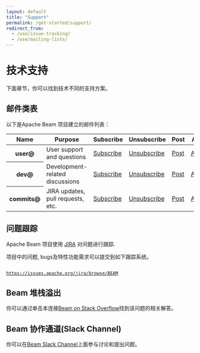 ```yaml
---
layout: default
title: "Support"
permalink: /get-started/support/
redirect_from:
  - /use/issue-tracking/
  - /use/mailing-lists/
---
```


# 技术支持

下面章节，你可以找到技术不同的支持方案。

## 邮件类表

以下是Apache Beam 项目建立的邮件列表：

<table class="table table-hover">
  <thead>
    <tr>
      <th>Name</th>
      <th>Purpose</th>
      <th>Subscribe</th>
      <th>Unsubscribe</th>
      <th>Post</th>
      <th>Archive</th>
    </tr>
  </thead>
  <tbody>
    <tr>
      <th scope="row">user@</th>
      <td>User support and questions</td>
      <td><a href="mailto:user-subscribe@beam.apache.org">Subscribe</a></td>
      <td><a href="mailto:user-unsubscribe@beam.apache.org">Unsubscribe</a></td>
      <td><a href="mailto:user@beam.apache.org">Post</a></td>
      <td><a href="https://lists.apache.org/list.html?user@beam.apache.org">Archives</a></td>
    </tr>
    <tr>
      <th scope="row">dev@</th>
      <td>Development-related discussions</td>
      <td><a href="mailto:dev-subscribe@beam.apache.org">Subscribe</a></td>
      <td><a href="mailto:dev-unsubscribe@beam.apache.org">Unsubscribe</a></td>
      <td><a href="mailto:dev@beam.apache.org">Post</a></td>
      <td><a href="https://lists.apache.org/list.html?dev@beam.apache.org">Archives</a></td>
    </tr>
    <tr>
      <th scope="row">commits@</th>
      <td>JIRA updates, pull requests, etc.</td>
      <td><a href="mailto:commits-subscribe@beam.apache.org">Subscribe</a></td>
      <td><a href="mailto:commits-unsubscribe@beam.apache.org">Unsubscribe</a></td>
      <td><a href="mailto:commits@beam.apache.org">Post</a></td>
      <td><a href="https://lists.apache.org/list.html?commits@beam.apache.org">Archives</a></td>
    </tr>
</tbody>
</table>

## 问题跟踪


Apache Beam 项目使用 [JIRA](http://www.atlassian.com/software/jira) 对问题进行跟踪.

项目中的问题, bugs及特性功能需求可以提交到如下跟踪系统。


<code>
<a href="https://issues.apache.org/jira/browse/BEAM">https://issues.apache.org/jira/browse/BEAM</a>
</code>

## Beam 堆栈溢出
你可以通过单击本连接[Beam on Stack Overflow](http://stackoverflow.com/questions/tagged/apache-beam)找到该问题的相关解答。

## Beam 协作通道(Slack Channel)

你可以在[Beam Slack Channel](https://apachebeam.slack.com/)上面参与讨论和提出问题。


